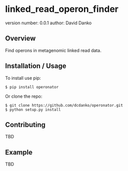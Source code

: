 linked_read_operon_finder
===============================

version number: 0.0.1
author: David Danko

Overview
--------

Find operons in metagenomic linked read data.

Installation / Usage
--------------------

To install use pip:

    $ pip install operonator


Or clone the repo:

    $ git clone https://github.com/dcdanko/operonator.git
    $ python setup.py install
    
Contributing
------------

TBD

Example
-------

TBD